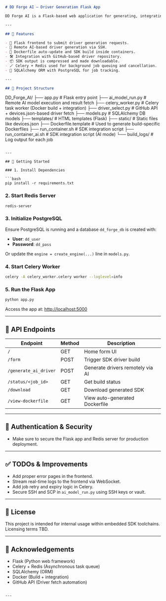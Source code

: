 

```markdown
# DD Forge AI — Driver Generation Flask App

DD Forge AI is a Flask-based web application for generating, integrating, and packaging device drivers for SoCs based on user-selected interface, device, and OS type. It supports AI-assisted driver generation, Docker-based SDK building, and Redis + Celery task queue for background processing.

---

## 🔧 Features

- 📄 Flask frontend to submit driver generation requests.
- 🧠 Remote AI-based driver generation via SSH.
- 🐳 Dockerfile auto-update and SDK build inside containers.
- 🛠️ Integration with GitHub-based driver repository.
- 📦 SDK output is compressed and made downloadable.
- 🪄 Celery + Redis used for background job queuing and cancellation.
- 📜 SQLAlchemy ORM with PostgreSQL for job tracking.

---

## 📁 Project Structure

```

DD\_Forge\_AI/
├── app.py                  # Flask entry point
├── ai\_model\_run.py         # Remote AI model execution and result fetch
├── celery\_worker.py        # Celery task worker (Docker build + integration)
├── driver\_select.py        # GitHub API + devices.json-based driver fetch
├── models.py               # SQLAlchemy DB models
├── templates/              # HTML templates (Flask)
├── static/                 # Static files like devices.json
├── Dockerfile.template     # Used to generate build-specific Dockerfiles
├── run\_container.sh        # SDK integration script
├── run\_container\_ai.sh     # SDK integration script (AI mode)
└── build\_logs/             # Log output for each job

````

---

## 🚀 Getting Started

### 1. Install Dependencies

```bash
pip install -r requirements.txt
````

### 2. Start Redis Server

```bash
redis-server
```

### 3. Initialize PostgreSQL

Ensure PostgreSQL is running and a database `dd_forge_db` is created with:

* **User**: `dd_user`
* **Password**: `dd_pass`

Or update the `engine = create_engine(...)` line in `models.py`.

### 4. Start Celery Worker

```bash
celery -A celery_worker.celery worker --loglevel=info
```

### 5. Run the Flask App

```bash
python app.py
```

Access the app at: [http://localhost:5000](http://localhost:5000)

---

## 📡 API Endpoints

| Endpoint              | Method | Description                      |
| --------------------- | ------ | -------------------------------- |
| `/`                   | GET    | Home form UI                     |
| `/form`               | POST   | Trigger SDK driver build         |
| `/generate_ai_driver` | POST   | Generate drivers remotely via AI |
| `/status/<job_id>`    | GET    | Get build status                 |
| `/download`           | GET    | Download generated SDK           |
| `/view-dockerfile`    | GET    | View auto-generated Dockerfile   |

---

## 🔐 Authentication & Security

* Make sure to secure the Flask app and Redis server for production deployment.

---

## ✅ TODOs & Improvements

* Add proper error pages in the frontend.
* Stream real-time logs to the frontend via WebSocket.
* Add job retry and expiry logic in Celery.
* Secure SSH and SCP in `ai_model_run.py` using SSH keys or vault.

---

## 📄 License

This project is intended for internal usage within embedded SDK toolchains. Licensing terms TBD.

---

## 🙏 Acknowledgements

* Flask (Python web framework)
* Celery + Redis (Asynchronous task queue)
* SQLAlchemy (ORM)
* Docker (Build + integration)
* GitHub API (Driver fetch automation)

```

---


